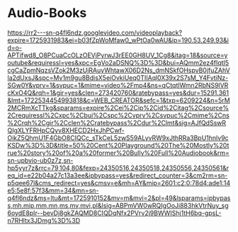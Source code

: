 # Audio-Books
https://rr2---sn-q4fl6ndz.googlevideo.com/videoplayback?expire=1725931983&ei=b03fZpWoMfaw0_wPtOa0wAU&ip=190.53.249.93&id=o-APTifwd8_O8PCuaCcOLzOEVjPyrwJ3rEE0GH8UV_1Cg8&itag=18&source=youtube&requiressl=yes&xpc=EgVo2aDSNQ%3D%3D&bui=AQmm2ez4fIqtI5cgCaZpmNqzsVZok2M3zUjRAuyWhtawX06D2Ns_dmNSkfOHspvB0jfuZAhVla2dUxsJ&spc=Mv1m9gu8BdisX5eiOvkiUeq0TIIAql0X39x2S7sM_Y4FvtiNz-SGw0Y&vprv=1&svpuc=1&mime=video%2Fmp4&ns=qCtqtlWmn2RbNS9lVRcKxO4Q&rqh=1&gir=yes&clen=273420760&ratebypass=yes&dur=15291.361&lmt=1722534454993818&c=WEB_CREATOR&sefc=1&txp=6209224&n=5rM2MCRmXcTTkg&sparams=expire%2Cei%2Cip%2Cid%2Citag%2Csource%2Crequiressl%2Cxpc%2Cbui%2Cspc%2Cvprv%2Csvpuc%2Cmime%2Cns%2Crqh%2Cgir%2Cclen%2Cratebypass%2Cdur%2Clmt&sig=AJfQdSswRQIgXLYFRHpCQyv8XHECD2HxJhPCwf-OikZ5QhmU1F4GbO8CIQCc_sTkCeL5zwS59ALyvRW9xJthRRa3BpU1hnlv9cKSDw%3D%3D&title=50%20Cent%20Playground%20The%20Mostly%20true%20story%20of%20a%20former%20Bully%20Full%20Audiobook&rm=sn-upbvio-ub0z7z,sn-hp5yyr7z&rrc=79,104,80&fexp=24350516,24350518,24350556,24350561&req_id=e22b04a27c13a3ee&ipbypass=yes&redirect_counter=3&cm2rm=sn-p5qee67l&cms_redirect=yes&cmsv=e&mh=AY&mip=2601:c2:0:78d4:ade1:14e5:5e8f:57f3&mm=34&mn=sn-q4fl6ndz&ms=ltu&mt=1725910152&mv=m&mvi=2&pl=49&lsparams=ipbypass,mh,mip,mm,mn,ms,mv,mvi,pl&lsig=ABPmVW0wRQIgOoJi883hkVtrNuy_sg6oydE8pIr--bevDj8gkZAQMD8CIQDqNfx2PVrv2j9BWWIShj1tH6bq-gpsL-n7RHltx3JDmg%3D%3D
